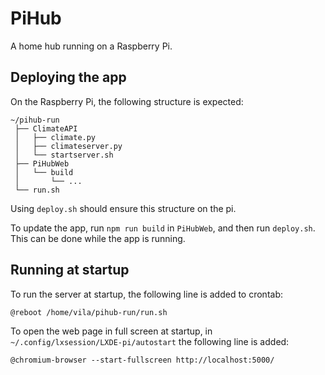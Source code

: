# PiHub

A home hub running on a Raspberry Pi.


## Deploying the app
On the Raspberry Pi, the following structure is expected:
```
~/pihub-run
 ├── ClimateAPI
 │   ├── climate.py
 │   ├── climateserver.py
 │   └── startserver.sh
 ├── PiHubWeb
 │   └── build
 │       └── ...
 └── run.sh
```
Using `deploy.sh` should ensure this structure on the pi.

To update the app, run `npm run build` in `PiHubWeb`, and then run `deploy.sh`. This can be done while the app is running.


## Running at startup
To run the server at startup, the following line is added to crontab:
```
@reboot /home/vila/pihub-run/run.sh
```
To open the web page in full screen at startup, in `~/.config/lxsession/LXDE-pi/autostart` the following line is added:
```
@chromium-browser --start-fullscreen http://localhost:5000/
```